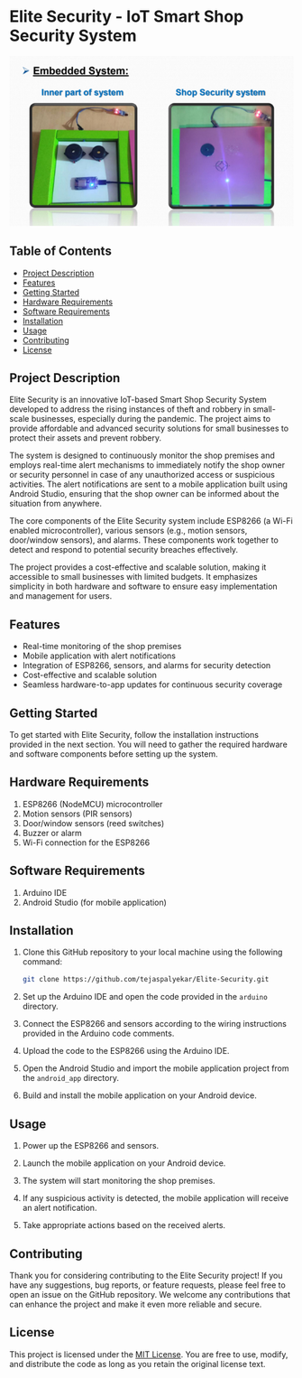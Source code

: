 # Elite Security - IoT Smart Shop Security System

![Elite Security](https://github.com/tejaspalyekar/Elite-Security/raw/main/elite_security.png)

## Table of Contents

- [Project Description](#project-description)
- [Features](#features)
- [Getting Started](#getting-started)
- [Hardware Requirements](#hardware-requirements)
- [Software Requirements](#software-requirements)
- [Installation](#installation)
- [Usage](#usage)
- [Contributing](#contributing)
- [License](#license)

## Project Description

Elite Security is an innovative IoT-based Smart Shop Security System developed to address the rising instances of theft and robbery in small-scale businesses, especially during the pandemic. The project aims to provide affordable and advanced security solutions for small businesses to protect their assets and prevent robbery.

The system is designed to continuously monitor the shop premises and employs real-time alert mechanisms to immediately notify the shop owner or security personnel in case of any unauthorized access or suspicious activities. The alert notifications are sent to a mobile application built using Android Studio, ensuring that the shop owner can be informed about the situation from anywhere.

The core components of the Elite Security system include ESP8266 (a Wi-Fi enabled microcontroller), various sensors (e.g., motion sensors, door/window sensors), and alarms. These components work together to detect and respond to potential security breaches effectively.

The project provides a cost-effective and scalable solution, making it accessible to small businesses with limited budgets. It emphasizes simplicity in both hardware and software to ensure easy implementation and management for users.

## Features

- Real-time monitoring of the shop premises
- Mobile application with alert notifications
- Integration of ESP8266, sensors, and alarms for security detection
- Cost-effective and scalable solution
- Seamless hardware-to-app updates for continuous security coverage

## Getting Started

To get started with Elite Security, follow the installation instructions provided in the next section. You will need to gather the required hardware and software components before setting up the system.

## Hardware Requirements

1. ESP8266 (NodeMCU) microcontroller
2. Motion sensors (PIR sensors)
3. Door/window sensors (reed switches)
4. Buzzer or alarm
5. Wi-Fi connection for the ESP8266

## Software Requirements

1. Arduino IDE
2. Android Studio (for mobile application)

## Installation

1. Clone this GitHub repository to your local machine using the following command:

   ```bash
   git clone https://github.com/tejaspalyekar/Elite-Security.git
   ```

2. Set up the Arduino IDE and open the code provided in the `arduino` directory.

3. Connect the ESP8266 and sensors according to the wiring instructions provided in the Arduino code comments.

4. Upload the code to the ESP8266 using the Arduino IDE.

5. Open the Android Studio and import the mobile application project from the `android_app` directory.

6. Build and install the mobile application on your Android device.

## Usage

1. Power up the ESP8266 and sensors.

2. Launch the mobile application on your Android device.

3. The system will start monitoring the shop premises.

4. If any suspicious activity is detected, the mobile application will receive an alert notification.

5. Take appropriate actions based on the received alerts.

## Contributing

Thank you for considering contributing to the Elite Security project! If you have any suggestions, bug reports, or feature requests, please feel free to open an issue on the GitHub repository. We welcome any contributions that can enhance the project and make it even more reliable and secure.

## License

This project is licensed under the [MIT License](https://opensource.org/licenses/MIT). You are free to use, modify, and distribute the code as long as you retain the original license text.
